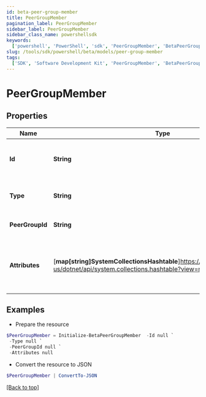 ```yaml
---
id: beta-peer-group-member
title: PeerGroupMember
pagination_label: PeerGroupMember
sidebar_label: PeerGroupMember
sidebar_class_name: powershellsdk
keywords:
  ['powershell', 'PowerShell', 'sdk', 'PeerGroupMember', 'BetaPeerGroupMember']
slug: /tools/sdk/powershell/beta/models/peer-group-member
tags:
  ['SDK', 'Software Development Kit', 'PeerGroupMember', 'BetaPeerGroupMember']
---
```


# PeerGroupMember

## Properties

| Name | Type | Description | Notes |
| --- | --- | --- | --- |
| **Id** | **String** | A unique identifier for the peer group member. | [optional] |
| **Type** | **String** | The type of the peer group member. | [optional] |
| **PeerGroupId** | **String** | The ID of the peer group. | [optional] |
| **Attributes** | [**map[string]SystemCollectionsHashtable**]https://learn.microsoft.com/en-us/dotnet/api/system.collections.hashtable?view=net-9.0 | Arbitrary key-value pairs, belonging to the peer group member. | [optional] |

## Examples

- Prepare the resource

```powershell
$PeerGroupMember = Initialize-BetaPeerGroupMember  -Id null `
 -Type null `
 -PeerGroupId null `
 -Attributes null
```

- Convert the resource to JSON

```powershell
$PeerGroupMember | ConvertTo-JSON
```

[[Back to top]](#)
